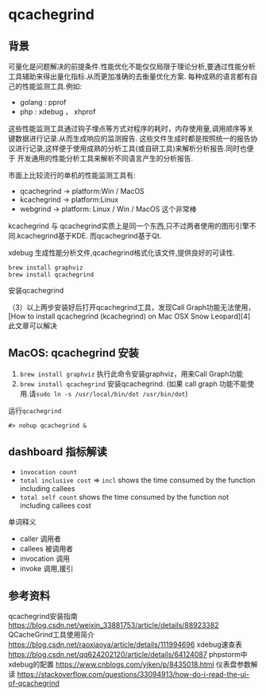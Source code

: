 # qcachegrind

## 背景

可量化是问题解决的前提条件.性能优化不能仅仅局限于理论分析,要通过性能分析工具辅助来得出量化指标.从而更加准确的去衡量优化方案.
每种成熟的语言都有自己的性能监测工具.例如:

 - golang : pprof
 - php : xdebug ， xhprof

这些性能监测工具通过钩子埋点等方式对程序的耗时，内存使用量,调用顺序等关键数据进行记录.从而生成响应的监测报告.
这些文件生成时都是按照统一的报告协议进行记录,这样便于使用成熟的分析工具(或自研工具)来解析分析报告.同时也便于
开发通用的性能分析工具来解析不同语言产生的分析报告.

市面上比较流行的单机的性能监测工具有:

 - qcachegrind -> platform:Win / MacOS
 - kcachegrind -> platform:Linux
 - webgrind  -> platform: Linux / Win / MacOS 这个非常棒

kcachegrind 与 qcachegrind实质上是同一个东西,只不过两者使用的图形引擎不同.kcachegrind基于KDE. 而qcachegrind基于Qt.

xdebug 生成性能分析文件,qcachegrind格式化该文件,提供良好的可读性.

    brew install graphviz
    brew install qcachegrind

安装qcachegrind

（3）以上两步安装好后打开qcachegrind工具，发现Call Graph功能无法使用，[How to install qcachegrind (kcachegrind) on Mac OSX Snow Leopard][4] 此文章可以解决

## MacOS: qcachegrind 安装

 1. `brew install graphviz`  执行此命令安装graphviz，用来Call Graph功能  
 1. `brew install qcachegrind`  安装qcachegrind. (如果 call graph 功能不能使用.请`sudo ln -s /usr/local/bin/dot /usr/bin/dot`)
 
运行`qcachegrind`

    #> nohup qcachegrind &    

## dashboard 指标解读

 - `invocation count`
 - `total inclusive cost` => `incl` shows the time consumed by the function including callees
 - `total self count`  shows the time consumed by the function not including callees cost
 
单词释义

 - caller  调用者 
 - callees 被调用者
 - invocation 调用
 - invoke 调用,援引 

## 参考资料

qcachegrind安装指南 https://blog.csdn.net/weixin_33881753/article/details/88923382
QCacheGrind工具使用简介 https://blog.csdn.net/raoxiaoya/article/details/111994696
xdebug速查表 https://blog.csdn.net/qq624202120/article/details/64124087
phpstorm中xdebug的配置 https://www.cnblogs.com/yjken/p/8435018.html
仪表盘参数解读 https://stackoverflow.com/questions/33094913/how-do-i-read-the-ui-of-qcachegrind